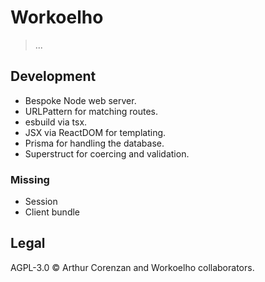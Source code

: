 # Workoelho

> ...

## Development

- Bespoke Node web server.
- URLPattern for matching routes.
- esbuild via tsx.
- JSX via ReactDOM for templating.
- Prisma for handling the database.
- Superstruct for coercing and validation.

### Missing

- Session
- Client bundle

## Legal

AGPL-3.0 © Arthur Corenzan and Workoelho collaborators.
